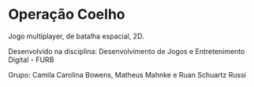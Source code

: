 # Operação Coelho
Jogo multiplayer, de batalha espacial, 2D.

Desenvolvido na disciplina: Desenvolvimento de Jogos e Entretenimento Digital - FURB

Grupo: Camila Carolina Bowens, Matheus Mahnke e Ruan Schuartz Russi

